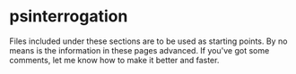 # psinterrogation
Files included under these sections are to be used as starting points. By no means is the information in these pages advanced. If you've got some comments, let me know how to make it better and faster.
